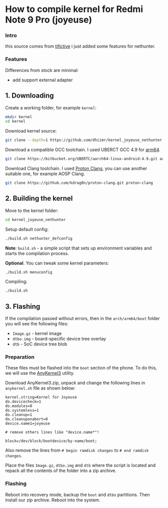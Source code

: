 # How to compile kernel for Redmi Note 9 Pro (joyeuse)
### Intro
this source comes from [tifictive](https://github.com/tifictive) i just added some features for nethunter.
### Features
Differences from stock are minimal:
* add support external adapter

## 1. Downloading
Create a working folder, for example `kernel`:
```bash
mkdir kernel
cd kernel
```
Download kernel source:
```bash
git clone --depth=1 https://github.com/dhiimr/kernel_joyeuse_nethunter.git kernel_joyeuse
```
Download a compatible GCC toolchain. I used UBERCT GCC 4.9 for 
[arm64](https://bitbucket.org/UBERTC/aarch64-linux-android-4.9/src/master/).
```bash
git clone https://bitbucket.org/UBERTC/aarch64-linux-android-4.9.git aarch64-linux-android
```
Download Clang toolchain. 
I used [Proton Clang](https://github.com/kdrag0n/proton-clang), you can use another suitable one, for example AOSP Clang.
```bash
git clone https://github.com/kdrag0n/proton-clang.git proton-clang
```
## 2. Building the kernel
Move to the kernel folder:
```bash
cd kernel_joyeuse_nethunter
```
Setup default config:
```bash
./build.sh nethunter_defconfig
```
**Note**: `build.sh` - a simple script that sets up environment variables and starts the compilation process.

**Optional**. You can tweak some kernel parameters:
```bash
./build.sh menuconfig
```

Compiling:
```bash
./build.sh
```
## 3. Flashing
If the compilation passed without errors, then in the `arch/arm64/boot` folder you will see the following files:
* `Image.gz` - kernel image
* `dtbo.img` - board-specific device tree overlay
* `dtb` - SoC device tree blob

### Preparation
These files must be flashed into the `boot` section of the phone. To do this, we will use the [AnyKernel3](https://github.com/osm0sis/AnyKernel3) utility.

Download AnyKernel3.zip, unpack and change the following lines in `anykernel.sh` file as shown below:
```
kernel.string=Kernel for Joyeuse
do.devicecheck=1
do.modules=0
do.systemless=1
do.cleanup=1
do.cleanuponabort=0
device.name1=joyeuse

# remove others lines like "device.name*"!

block=/dev/block/bootdevice/by-name/boot;
```
Also remove the lines from `# begin ramdisk changes` to `# end ramdisk changes`.

Place the files `Image.gz`, `dtbo.img` and `dtb` where the script is located and repack all the contents of the folder into a zip archive.

### Flashing
Reboot into recovery mode, backup the `boot` and `dtbo` partitions. Then install our zip archive. Reboot into the system.

